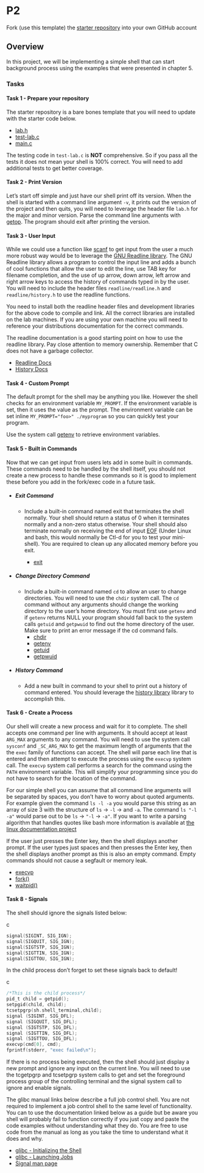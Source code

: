 # P2

Fork (use this template) the [starter repository](https://github.com/shanep/makefile-project-starter) into your own GitHub account

## Overview
In this project, we will be implementing a simple shell that can start background process using the examples that were presented in chapter 5.

### Tasks

#### Task 1 - Prepare your repository
The starter repository is a bare bones template that you will need to update with the starter code below.

* [lab.h](https://boisestatecanvas.instructure.com/courses/38319/files/18513441?wrap=1)
* [test-lab.c](https://boisestatecanvas.instructure.com/courses/38319/files/18513442?wrap=1)
* [main.c](https://boisestatecanvas.instructure.com/courses/38319/files/18571897?wrap=1)

The testing code in `test-lab.c` is **NOT** comprehensive. So if you pass all the tests it does not mean your shell is 100% correct. You will need to add additional tests to get better coverage.

#### Task 2 - Print Version
Let’s start off simple and just have our shell print off its version. When the shell is started with a command line argument `-v`, it prints out the version of the project and then quits, you will need to leverage the header file `lab.h` for the major and minor version. Parse the command line arguments with [getop](https://www.gnu.org/software/libc/manual/html_node/Example-of-Getopt.html). The program should exit after printing the version.

#### Task 3 - User Input
While we could use a function like [scanf](https://cplusplus.com/reference/cstdio/scanf/) to get input from the user a much more robust way would be to leverage the [GNU Readline library](https://tiswww.case.edu/php/chet/readline/rltop.html). The GNU Readline library allows a program to control the input line and adds a bunch of cool functions that allow the user to edit the line, use TAB key for filename completion, and the use of up arrow, down arrow, left arrow and right arrow keys to access the history of commands typed in by the user. You will need to include the header files `readline/readline.h` and `readline/history.h` to use the readline functions.

You need to install both the readline header files and development libraries for the above code to compile and link. All the correct libraries are installed on the lab machines. If you are using your own machine you will need to reference your distributions documentation for the correct commands.

The readline documentation is a good starting point on how to use the readline library. Pay close attention to memory ownership. Remember that C does not have a garbage collector.

* [Readline Docs](https://tiswww.cwru.edu/php/chet/readline/readline.html#index-readline)
* [History Docs](https://tiswww.cwru.edu/php/chet/readline/history.html)

#### Task 4 - Custom Prompt
The default prompt for the shell may be anything you like. However the shell checks for an environment variable `MY_PROMPT`. If the environment variable is set, then it uses the value as the prompt. The environment variable can be set inline `MY_PROMPT="foo>" ./myprogram` so you can quickly test your program.

Use the system call [getenv](https://man7.org/linux/man-pages/man3/getenv.3.html) to retrieve environment variables.

#### Task 5 - Built in Commands
Now that we can get input from users lets add in some built in commands. These commands need to be handled by the shell itself, you should not create a new process to handle these commands so it is good to implement these before you add in the fork/exec code in a future task.

* ##### Exit Command
    * Include a built-in command named exit that terminates the shell normally. Your shell should return a status of 0 when it terminates normally and a non-zero status otherwise. Your shell should also terminate normally on receiving the end of input [EOF](https://en.wikipedia.org/wiki/End-of-file) (Under Linux and bash, this would normally be Ctl-d for you to test your mini-shell). You are required to clean up any allocated memory before you exit.

        * [exit](https://man7.org/linux/man-pages/man3/exit.3.html)

* ##### Change Directory Command
    * Include a built-in command named `cd` to allow an user to change directories. You will need to use the `chdir` system call. The `cd` command without any arguments should change the working directory to the user’s home directory. You must first use `getenv` and if `getenv` returns NULL your program should fall back to the system calls `getuid` and `getpwuid` to find out the home directory of the user. Make sure to print an error message if the cd command fails.
        * [chdir](https://man7.org/linux/man-pages/man2/chdir.2.html)
        * [getenv](https://man7.org/linux/man-pages/man3/getenv.3.html)
        * [getuid](https://man7.org/linux/man-pages/man2/getuid.2.html)
        * [getpwuid](https://man7.org/linux/man-pages/man3/getpwuid.3p.html)

* ##### History Command
    * Add a new built in command to your shell to print out a history of command entered. You should leverage the [history library](https://tiswww.cwru.edu/php/chet/readline/history.html) library to accomplish this.

#### Task 6 - Create a Process
Our shell will create a new process and wait for it to complete. The shell accepts one command per line with arguments. It should accept at least `ARG_MAX` arguments to any command. You will need to use the system call `sysconf` and `_SC_ARG_MAX` to get the maximum length of arguments that the the `exec` family of functions can accept. The shell will parse each line that is entered and then attempt to execute the process using the `execvp` system call. The `execvp` system call performs a search for the command using the `PATH` environment variable. This will simplify your programming since you do not have to search for the location of the command.

For our simple shell you can assume that all command line arguments will be separated by spaces, you don’t have to worry about quoted arguments. For example given the command `ls -l -a` you would parse this string as an array of size 3 with the structure of `ls` → `-l` → and `-a`. The command `ls "-l -a"` would parse out to be `ls` → `"-l` → `-a"`. If you want to write a parsing algorithm that handles quotes like bash more information is available at [the linux documentation project](https://tldp.org/LDP/Bash-Beginners-Guide/html/sect_03_03.html)

If the user just presses the Enter key, then the shell displays another prompt. If the user types just spaces and then presses the Enter key, then the shell displays another prompt as this is also an empty command. Empty commands should not cause a segfault or memory leak.

* [execvp](https://man7.org/linux/man-pages/man3/exec.3.html)
* [fork()](https://man7.org/linux/man-pages/man2/fork.2.html)
* [waitpid()](https://man7.org/linux/man-pages/man2/wait.2.html)

#### Task 8 - Signals
The shell should ignore the signals listed below:

c
```c
signal(SIGINT, SIG_IGN);
signal(SIGQUIT, SIG_IGN);
signal(SIGTSTP, SIG_IGN);
signal(SIGTTIN, SIG_IGN);
signal(SIGTTOU, SIG_IGN);
```
In the child process don’t forget to set these signals back to default!

c
```c
/*This is the child process*/
pid_t child = getpid();
setpgid(child, child);
tcsetpgrp(sh.shell_terminal,child);
signal (SIGINT, SIG_DFL);
signal (SIGQUIT, SIG_DFL);
signal (SIGTSTP, SIG_DFL);
signal (SIGTTIN, SIG_DFL);
signal (SIGTTOU, SIG_DFL);
execvp(cmd[0], cmd);
fprintf(stderr, "exec failed\n");
```
If there is no process being executed, then the shell should just display a new prompt and ignore any input on the current line. You will need to use the tcgetpgrp and tcsetpgrp system calls to get and set the foreground process group of the controlling terminal and the signal system call to ignore and enable signals.

The glibc manual links below describe a full job control shell. You are not required to implement a job control shell to the same level of functionality. You can to use the documentation linked below as a guide but be aware you shell will probably fail to function correctly if you just copy and paste the code examples without understanding what they do. You are free to use code from the manual as long as you take the time to understand what it does and why.

* [glibc - Initializing the Shell](https://www.gnu.org/software/libc/manual/html_node/Initializing-the-Shell.html)
* [glibc - Launching Jobs](https://www.gnu.org/software/libc/manual/html_node/Launching-Jobs.html)
* [Signal man page](https://man7.org/linux/man-pages/man7/signal.7.html)
